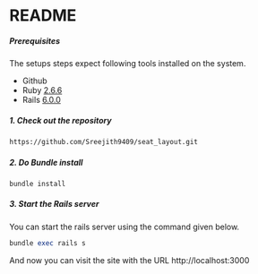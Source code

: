 # README


##### Prerequisites

The setups steps expect following tools installed on the system.

- Github
- Ruby [2.6.6](https://github.com/organization/project-name/blob/master/.ruby-version#L1)
- Rails [6.0.0](https://github.com/organization/project-name/blob/master/Gemfile#L12)

##### 1. Check out the repository

```bash
https://github.com/Sreejith9409/seat_layout.git
```

##### 2. Do Bundle install


```bash
bundle install
```


##### 3. Start the Rails server

You can start the rails server using the command given below.

```ruby
bundle exec rails s
```

And now you can visit the site with the URL http://localhost:3000

```